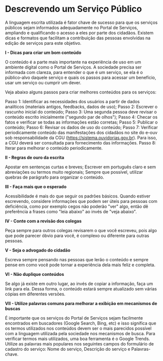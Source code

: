 # Descrevendo um Serviço Público

A linguagem escrita utilizada é fator chave de sucesso para que os serviços públicos sejam informados adequadamente no Portal de Serviços, ampliando e qualificando o acesso a eles por parte dos cidadãos. Existem dicas e formatos que facilitam a contribuição das pessoas envolvidas na edição de serviços para este objetivo.

**I - Dicas para criar um bom conteúdo**

O conteúdo é a parte mais importante na experiência de uso em um ambiente digital como o Portal de Serviços. A sociedade precisa ser informada com clareza, para entender o que é um serviço, se ela é o público-alvo daquele serviço e quais os passos para acessar um benefício, usar um serviço ou cumprir um dever.

Veja abaixo alguns passos para criar melhores conteúdos para os serviços:

Passo 1: Identificar as necessidades dos usuários a partir de dados analíticos (materiais antigos, feedbacks, dados de uso);
Passo 2: Escrever o rascunho inicial do conteúdo;
Passo 3: Uma segunda pessoa deve revisar o conteúdo escrito inicialmente ("segundo par de olhos");
Passo 4: Checar os fatos e verificar se todas as informações estão corretas;
Passo 5: Publicar o conteúdo;
Passo 6: Revisar os dados de uso do conteúdo;
Passo 7: Verificar periodicamente conteúdo das manifestações dos cidadãos no site do e-ouv sob responsabilidade da CGU (https://sistema.ouvidorias.gov.br). Para isso, a CGU deverá ser consultada para fornecimento das informações.
Passo 8: Iterar para melhorar o conteúdo periodicamente.


**II - Regras de ouro da escrita**

Apostar em sentenças curtas e breves;
Escrever em português claro e sem abreviações ou termos muito regionais;
Sempre que possível, utilizar quebras de parágrafo para organizar o conteúdo.

**III - Faça mais que o esperado**

Acessibilidade é mais do que seguir os padrões básicos. Quando estiver escrevendo, considere informações que podem ser úteis para pessoas com deficiência, como por exemplo cegos não poderão "ver" algo, então dê preferência a frases como "leia abaixo" ao invés de "veja abaixo".

**IV - Conte com a revisão dos colegas**

Peça sempre para outros colegas revisarem o que você escreveu, pois algo que pode parecer óbvio para você, é complexo ou diferente para outras pessoas.

**V - Seja o advogado do cidadão**

Escreva sempre pensando nas pessoas que lerão o conteúdo e sempre pense em como você pode tornar a experiência dela mais feliz e completa.

**VI - Não duplique conteúdos**

Se algo já existe em outro lugar, ao invés de copiar a informação, faça um link para ela. Dessa forma, o conteúdo estará sempre atualizado sem várias cópias em diferentes  versões.

**VII - Utilize palavras comuns para melhorar a exibição em mecanismos de buscas**

É importante que os serviços do Portal de Serviços sejam facilmente encontrados em buscadores (Google Search, Bing, etc) e isso significa que os termos utilizados nos conteúdos devem ser o mais parecidos possível com a linguagem utilizada pela sociedade nos mecanismos de busca. Para verificar termos mais utilizados, uma boa ferramenta é o Google Trends. Utilize as palavras mais populares nos seguintes campos do formulário de cadastro do serviço: Nome do serviço, Descrição do serviço e Palavras-chave.